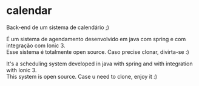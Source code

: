 # calendar
Back-end de um sistema de calendário ;)

É um sistema de agendamento desenvolvido em java com spring e com integração com Ionic 3. <br>
Esse sistema é totalmente open source. Caso precise clonar, divirta-se :)

It's a scheduling system developed in java with spring and with integration with Ionic 3. <br>
This system is open source. Case u need to clone, enjoy it :)
